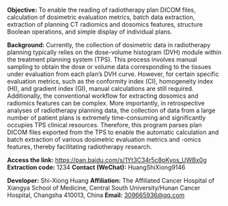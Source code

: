 **Objective:** To enable the reading of radiotherapy plan DICOM files, calculation of dosimetric evaluation metrics, batch data extraction, extraction of planning CT radiomics and dosomics features, structure Boolean operations, and simple display of individual plans.

**Background:** Currently, the collection of dosimetric data in radiotherapy planning typically relies on the dose-volume histogram (DVH) module within the treatment planning system (TPS). This process involves manual sampling to obtain the dose or volume data corresponding to the tissues under evaluation from each plan’s DVH curve. However, for certain specific evaluation metrics, such as the conformity index (CI), homogeneity index (HI), and gradient index (GI), manual calculations are still required. Additionally, the conventional workflow for extracting dosomics and radiomics features can be complex. More importantly, in retrospective analyses of radiotherapy planning data, the collection of data from a large number of patient plans is extremely time-consuming and significantly occupies TPS clinical resources. Therefore, this program parses plan DICOM files exported from the TPS to enable the automatic calculation and batch extraction of various dosimetric evaluation metrics and -omics features, thereby facilitating radiotherapy research.

**Access the link:** <https://pan.baidu.com/s/1Yt3C34r5c8pKyos_UWBx0g>
**Extraction code:** 1234
**Contact (WeChat):** HuangShiXiong9146

**Developer:** Shi-Xiong Huang
**Affiliation:** The Affiliated Cancer Hospital of Xiangya School of Medicine, Central South University/Hunan Cancer Hospital, Changsha 410013, China
**Email:** 309665936@qq.com

